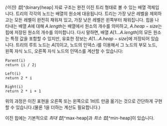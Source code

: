 *(이진) 힙*[^(binary)heap] 자료 구조는 완전 이진 트리 형태로 볼 수 있는 배열 객체입니다. 트리의 각각의 노드는 배열의 원소에 대응됩니다. 트리는 가장 낮은 레벨을 제외하고는 모든 레벨이 완전히 채워져 있고, 가장 낮은 레벨은 왼쪽부터 채워집니다. 힙을 나타내는 배열 $A$에 대해 $A.length$는 배열에서 원소의 개수를 의미하고, $A.heap-size$는 힙에 저장된 원소의 개수를 의미합니다. 다시 말하면, 배열 $A[1\dots A.length]$의 모든 원소는 특정 값을 포함할 수 있지만, 유효한 정보는 $A[1\dots A.heap-size]$에 저장되어 있습니다. 트리의 루트 노드는 $A[1]$이고, 노드의 인덱스 $i$를 이용해서 그 노드의 부모 노드, 왼쪽 자식 노드, 오른쪽 자식 노드의 인덱스를 계산할 수 있습니다:
```pseudo
Parent(i)
return ⌊i / 2⌋

Left(i)
return 2 * i

Right(i)
return 2 * i + 1
```
위의 과정은 이진 표현을 오른쪽 또는 왼쪽으로 1비트 만큼 옮기는 것으로 간단하게 구현할 수 있습니다.(물론 1을 더하는 계산도 필요합니다.)

이진 힙에는 기본적으로 *최대 힙*[^max-heap]과 *최소 힙*[^min-heap]이 있습니다. 



